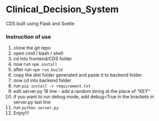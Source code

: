 # Clinical_Decision_System
CDS built using Flask and Svelte

### Instruction of use
1. clone the git repo
2. open cmd / bash / shell
3. cd into frontend/CDS folder
4. now run ```npm install```
5. after run ```npm run build```
6. copy the dist folder generated and paste it to backend folder
7. now cd into backend folder
8. run ```pip install -r requirement.txt```
9. edit server.py 18 line - add a random string at the place of "KEY"
10. if you want to run debug mode, add debug=True in the brackets in server.py last line
11. run ```python server.py```
12. Enjoy!!! 
